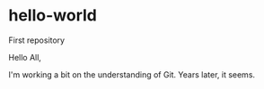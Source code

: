# hello-world
First repository

Hello All,

I'm working a bit on the understanding of Git.  Years later, it seems.
